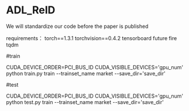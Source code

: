 # ADL_ReID
We will standardize our code before the paper is published

requirements：
torch==1.3.1
torchvision==0.4.2
tensorboard
future
fire
tqdm

#train

CUDA_DEVICE_ORDER=PCI_BUS_ID CUDA_VISIBLE_DEVICES='gpu_num' python train.py train --trainset_name market --save_dir='save_dir'

#test

CUDA_DEVICE_ORDER=PCI_BUS_ID CUDA_VISIBLE_DEVICES='gpu_num' python test.py train --trainset_name market --save_dir='save_dir'
